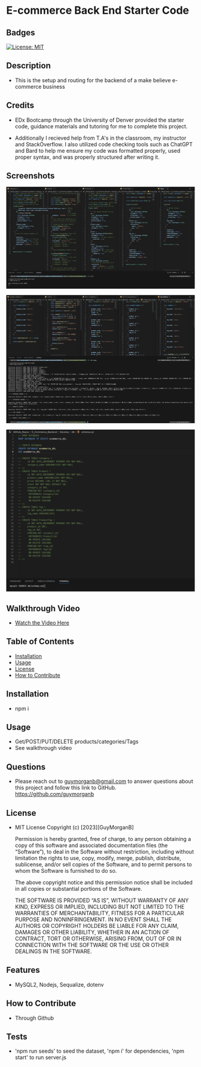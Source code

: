 # E-commerce Back End Starter Code

  ## Badges
  [![License: MIT](https://img.shields.io/badge/License-MIT-blue.svg)](https://opensource.org/licenses/MIT)

  ## Description
  - This is the setup and routing for the backend of a make believe e-commerce business

  ## Credits

  - EDx Bootcamp through the University of Denver provided the starter code, guidance materials and tutoring for me to complete this project.

  - Additionally I recieved help from T.A's in the classroom, my instructor and StackOverflow. I also utilized code checking tools such as ChatGPT and Bard to help me ensure my code was formatted properly, used proper syntax, and was properly structured after writing it.


  ## Screenshots
  ![Schema Models & start server](https://github.com/guymorganb/E_Commerce_Backend/blob/main/Develop/db/startServe_schemaModels.png?raw=true)

  ![NPM run seeds](https://github.com/guymorganb/E_Commerce_Backend/blob/main/Develop/db/npmRunSeeds.png?raw=true)

  ![Create Database](https://github.com/guymorganb/E_Commerce_Backend/blob/main/Develop/db/SOURCEschema.png?raw=true)

  ## Walkthrough Video

  - [Watch the Video Here](https://drive.google.com/file/d/1-Y245nGclkQc7sC5aWlBXRP3ADkYta-u/view?usp=drive_link)

  ## Table of Contents
  - [Installation](#installation)
  - [Usage](#usage)
  - [License](#license)
  - [How to Contribute](#how-to-contribute)
  
  ## Installation
  - npm i
  
  ## Usage
  - Get/POST/PUT/DELETE products/categories/Tags
  - See walkthrough video
  
  ## Questions
  - Please reach out to guymorganb@gmail.com to answer questions about this project and follow this link to GitHub. https://github.com/guymorganb

  ## License
  - MIT License
 Copyright (c) [2023][GuyMorganB]

      Permission is hereby granted, free of charge, to any person obtaining a copy of this software and associated documentation files (the “Software”), to deal in the Software without restriction, including without limitation the rights to use, copy, modify, merge, publish, distribute, sublicense, and/or sell copies of the Software, and to permit persons to whom the Software is furnished to do so.

      The above copyright notice and this permission notice shall be included in all
      copies or substantial portions of the Software.

      THE SOFTWARE IS PROVIDED “AS IS”, WITHOUT WARRANTY OF ANY KIND, EXPRESS OR IMPLIED, INCLUDING BUT NOT LIMITED TO THE WARRANTIES OF MERCHANTABILITY, FITNESS FOR A PARTICULAR PURPOSE AND NONINFRINGEMENT. IN NO EVENT SHALL THE AUTHORS OR COPYRIGHT HOLDERS BE LIABLE FOR ANY CLAIM, DAMAGES OR OTHER LIABILITY, WHETHER IN AN ACTION OF CONTRACT, TORT OR OTHERWISE, ARISING FROM, OUT OF OR IN CONNECTION WITH THE SOFTWARE OR THE USE OR OTHER DEALINGS IN THE SOFTWARE.


  ## Features
  - MySQL2, Nodejs, Sequalize, dotenv

  ## How to Contribute
  - Through Github
  
  ## Tests
  - 'npm run seeds' to seed the dataset, 'npm i' for dependencies, 'npm start' to run server.js

